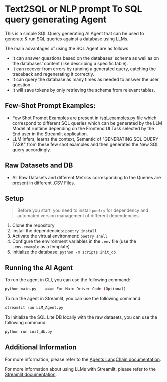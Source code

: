 # Text2SQL or NLP prompt To SQL query generating Agent

This is a simple SQL Query generating AI Agent that can be used to generate & run SQL queries against a database using LLMs. 

The main advantages of using the SQL Agent are as follows 

- It can answer questions based on the databases’ schema as well as on the databases’ content (like describing a specific table).
- It can recover from errors by running a generated query, catching the traceback and regenerating it correctly.
- It can query the database as many times as needed to answer the user question.
- It will save tokens by only retrieving the schema from relevant tables.

## Few-Shot Prompt Examples:

- Few Shot Prompt Examples are present in /sql_examples.py  file  which correspond to different SQL queries which can be generated by the LLM Model at runtime depending on the Frontend UI Task selected by the End user in the Streamlit application.
- LLM Infers, learns the  context, Semantic of  "GENERATING  SQL  QUERY TASK" from these  few shot examples and then generates the New SQL query accordingly.

## Raw Datasets and DB

- All Raw Datasets and different Metrics corresponding to the Queries are present in different .CSV Files.

## Setup

> Before you start, you need to install `poetry` for dependency and automated version management of  different  dependencies.

1. Clone the repository
2. Install the dependencies: `poetry install`
3. Activate the virtual environment: `poetry shell`
4. Configure the environment variables in the `.env` file (use the `.env.example` as a template)
5. Initialize the database: `python -m scripts.init_db`

## Running the AI Agent

To run the agent in CLI, you can use the following command:

```bash
python main.py    ===> For Main Driver Code (Optional) 
```

To run the agent in Streamlit, you can use the following command:

```bash
streamlit run LLM_Agent.py
```

To Initialize the SQL Lite DB locally with the raw datasets, you can use the following command:

```bash
python run init_db.py
```

## Additional Information

For more information, please refer to the [Agents LangChain documentation](https://python.langchain.com/docs/use_cases/sql/agents).

For more information about using LLMs with Streamlit, please refer to the [Streamlit documentation](https://docs.streamlit.io/knowledge-base/tutorials/llm-quickstart).
